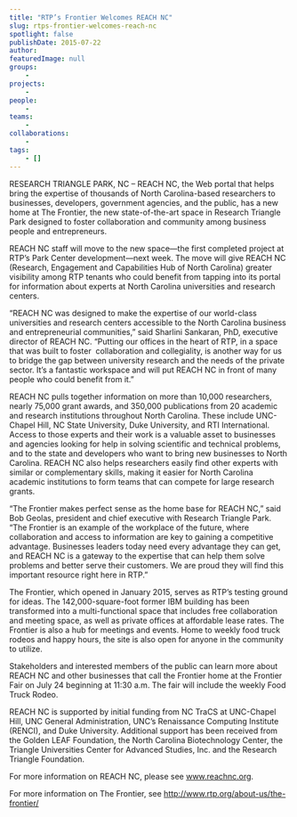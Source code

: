 ```yaml
---
title: "RTP’s Frontier Welcomes REACH NC"
slug: rtps-frontier-welcomes-reach-nc
spotlight: false
publishDate: 2015-07-22
author: 
featuredImage: null
groups:
    - 
projects:
    - 
people:
    - 
teams: 
    - 
collaborations:
    - 
tags:
    - []
---
```

RESEARCH TRIANGLE PARK, NC – REACH NC, the Web portal that helps bring the expertise of thousands of North Carolina-based researchers to businesses, developers, government agencies, and the public, has a new home at The Frontier, the new state-of-the-art space in Research Triangle Park designed to foster collaboration and community among business people and entrepreneurs.

<!--more-->

REACH NC staff will move to the new space—the first completed project at RTP’s Park Center development—next week. The move will give REACH NC (Research, Engagement and Capabilities Hub of North Carolina) greater visibility among RTP tenants who could benefit from tapping into its portal for information about experts at North Carolina universities and research centers.

“REACH NC was designed to make the expertise of our world-class universities and research centers accessible to the North Carolina business and entrepreneurial communities,” said Sharlini Sankaran, PhD, executive director of REACH NC. “Putting our offices in the heart of RTP, in a space that was built to foster  collaboration and collegiality, is another way for us to bridge the gap between university research and the needs of the private sector. It’s a fantastic workspace and will put REACH NC in front of many people who could benefit from it.”

REACH NC pulls together information on more than 10,000 researchers, nearly 75,000 grant awards, and 350,000 publications from 20 academic and research institutions throughout North Carolina. These include UNC-Chapel Hill, NC State University, Duke University, and RTI International. Access to those experts and their work is a valuable asset to businesses and agencies looking for help in solving scientific and technical problems, and to the state and developers who want to bring new businesses to North Carolina. REACH NC also helps researchers easily find other experts with similar or complementary skills, making it easier for North Carolina academic institutions to form teams that can compete for large research grants.

“The Frontier makes perfect sense as the home base for REACH NC,” said Bob Geolas, president and chief executive with Research Triangle Park. “The Frontier is an example of the workplace of the future, where collaboration and access to information are key to gaining a competitive advantage. Businesses leaders today need every advantage they can get, and REACH NC is a gateway to the expertise that can help them solve problems and better serve their customers. We are proud they will find this important resource right here in RTP.”

The Frontier, which opened in January 2015, serves as RTP’s testing ground for ideas. The 142,000-square-foot former IBM building has been transformed into a multi-functional space that includes free collaboration and meeting space, as well as private offices at affordable lease rates. The Frontier is also a hub for meetings and events. Home to weekly food truck rodeos and happy hours, the site is also open for anyone in the community to utilize.

Stakeholders and interested members of the public can learn more about REACH NC and other businesses that call the Frontier home at the Frontier Fair on July 24 beginning at 11:30 a.m. The fair will include the weekly Food Truck Rodeo.

REACH NC is supported by initial funding from NC TraCS at UNC-Chapel Hill, UNC General Administration, UNC’s Renaissance Computing Institute (RENCI), and Duke University. Additional support has been received from the Golden LEAF Foundation, the North Carolina Biotechnology Center, the Triangle Universities Center for Advanced Studies, Inc. and the Research Triangle Foundation.

For more information on REACH NC, please see <a href="http://www.reachnc.org">www.reachnc.org</a>.

For more information on The Frontier, see <a href="http://www.rtp.org/about-us/the-frontier/">http://www.rtp.org/about-us/the-frontier/</a>

&nbsp;
